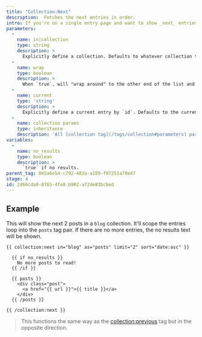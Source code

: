 ```yaml
---
title: "Collection:Next"
description:  Fetches the next entries in order.
intro: If you're on a single entry page and want to show _next_ entries in order, this is the tag you want. It doesn't matter whether the collection is ordered alphabetically, by date, or manually.
parameters:
  -
    name: in|collection
    type: string
    description: >
      Explicitly define a collection. Defaults to whatever collection the current entry is in.
  -
    name: wrap
    type: boolean
    description: >
      When `true`, will "wrap around" to the other end of the list and return the first entry. Default: `false`.
  -
    name: current
    type: 'string'
    description: >
      Explicitly define a current entry by `id`. Defaults to the current entry in context.
  -
    name: collection params
    type: inheritance
    description: 'All [collection tag](/tags/collection#parameters) parameters are available.'
variables:
  -
    name: no_results
    type: boolean
    description: >
      `true` if no results.
parent_tag: 045a6e54-c792-483a-a109-f07251a79e47
stage: 4
id: 2d66cda0-8765-4fe8-b902-a72de83bcbed
---
```

## Example

This will show the next 2 posts in a `blog` collection. It'll scope the entries loop into the `posts` tag pair. If there are no more entries, the no results text will be shown.

```
{{ collection:next in="blog" as="posts" limit="2" sort="date:asc" }}

  {{ if no_results }}
    No more posts to read!
  {{ /if }}

  {{ posts }}
    <div class="post">
      <a href="{{ url }}">{{ title }}</a>
    </div>
  {{ /posts }}

{{ /collection:next }}
```

> This functions the same way as the [collection:previous](/tags/collection-previous) tag but in the opposite direction.

